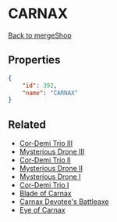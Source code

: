 # CARNAX

<no description available>

[Back to mergeShop](../merge-shops.md)

## Properties

```json
{
    "id": 392,
    "name": "CARNAX"
}
```

## Related

- [Cor-Demi Trio III](../items/21544-cor-demi-trio-iii.md)
- [Mysterious Drone III](../items/21547-mysterious-drone-iii.md)
- [Cor-Demi Trio II](../items/21543-cor-demi-trio-ii.md)
- [Mysterious Drone II](../items/21546-mysterious-drone-ii.md)
- [Mysterious Drone I](../items/21545-mysterious-drone-i.md)
- [Cor-Demi Trio I](../items/21542-cor-demi-trio-i.md)
- [Blade of Carnax](../items/21541-blade-of-carnax.md)
- [Carnax Devotee's Battleaxe](../items/21540-carnax-devotee-s-battleaxe.md)
- [Eye of Carnax](../items/21536-eye-of-carnax.md)

